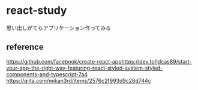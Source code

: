 # react-study

思い出しがてらアプリケーション作ってみる

## reference

<https://github.com/facebook/create-react-apphttps://dev.to/jdcas89/start-your-app-the-right-way-featuring-react-styled-system-styled-components-and-typescript-7a4>
<https://qiita.com/mikan3rd/items/2576c2f993d9c28d744c>
